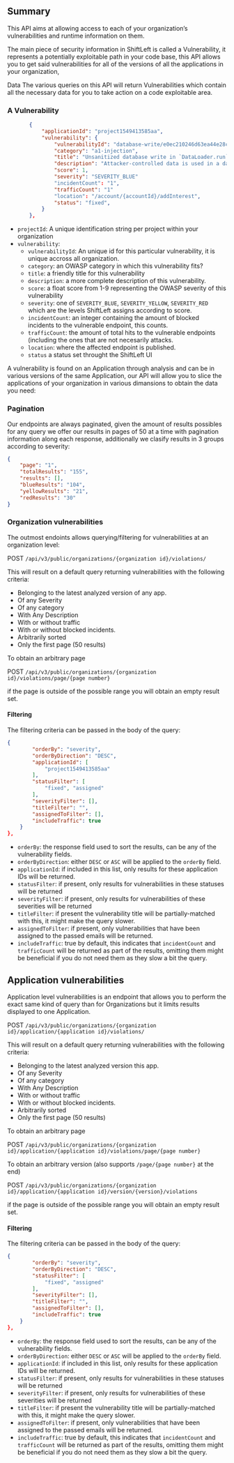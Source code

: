 ## Summary

This API aims at allowing access to each of your organization’s vulnerabilities and runtime information on them.

The main piece of security information in ShiftLeft is called a Vulnerability, it represents a potentially exploitable path in your code base, this API allows you to get said vulnerabilities for all of the versions of all the applications in your organization,

Data
The various queries on this API will return Vulnerabilities which contain all the necessary data for you to take action on a code exploitable area.

### A Vulnerability

```json
       {
           "applicationId": "project1549413585aa",
           "vulnerability": {
               "vulnerabilityId": "database-write/e0ec210246d63ea44e28c01ed6113a66",
               "category": "a1-injection",
               "title": "Unsanitized database write in `DataLoader.run`",
               "description": "Attacker-controlled data is used in a database query without any sanitation or encoding. This could be intended behavior and thus has a low score. Injection flaws, such as SQL, NoSQL, OS, and LDAP injection, occur when untrusted data is sent to an interpreter as part of a command or query. By injecting hostile data, an attacker may trick the interpreter into executing unintended commands or accessing data without proper authorization which can result in data loss, corruption, or disclosure to unauthorized parties, loss of accountability, denial of access or even a complete host takeover.",
               "score": 1,
               "severity": "SEVERITY_BLUE"
               "incidentCount": "1",
               "trafficCount": "1"
               "location": "/account/{accountId}/addInterest",
               "status": "fixed",
           }
       },
```


* `projectId`: A unique identification string per project within your organization
* `vulnerability`:
	*  `vulnerabilityId`: An unique id for this particular vulnerability, it is unique accross all organization.
	*  `category`: an OWASP category in which this vulnerability fits?
	*  `title`: a friendly title for this vulnerability
	*  `description`: a more complete description of this vulnerability.
	*  `score`: a float score from 1-9 representing the OWASP severity of this vulnerability
	*  `severity`: one of `SEVERITY_BLUE`, `SEVERITY_YELLOW`, `SEVERITY_RED` which are the levels ShiftLeft assigns according to score.
	*  `incidentCount`: an integer containing the amount of blocked incidents to the vulnerable endpoint, this counts.
	*  `trafficCount`: the amount of total hits to the vulnerable endpoints (including the ones that are not necesarily attacks.
	*  `location`: where the affected endpoint is published.
	*  `status` a status set throught the ShiftLeft UI
	
A vulnerability is found on an Application through analysis and can be in various versions of the same Application, our API will allow you to slice the applications of your organization in various dimansions to obtain the data you need:

### Pagination

Our endpoints are always paginated, given the amount of results possibles for any query we offer our results in pages of 50 at a time with pagination information along each response, additionally we clasify results in 3 groups according to severity:

```json
{
	"page": "1",
 	"totalResults": "155",
  	"results": [],
  	"blueResults": "104",
	"yellowResults": "21",
	"redResults": "30"
}
```

### Organization vulnerabilities

The outmost endoints allows querying/filtering for vulnerabilities at an organization level:

POST `/api/v3/public/organizations/{organization id}/violations/`

This will result on a default query returning vulnerabilities with the following criteria:

* Belonging to the latest analyzed version of any app.
* Of any Severity
* Of any category
* With Any Description
* With or without traffic
* With or without blocked incidents.
* Arbitrarily sorted
* Only the first page (50 results)

To obtain an arbitrary page 

POST `/api/v3/public/organizations/{organization id}/violations/page/{page number}`

if the page is outside of the possible range you will obtain an empty result set.

#### Filtering

The filtering criteria can be passed in the body of the query:

```json
{
        "orderBy": "severity",
        "orderByDirection": "DESC",
        "applicationId": [
            "project1549413585aa"
        ],
        "statusFilter": [
            "fixed", "assigned"
        ],
        "severityFilter": [],
        "titleFilter": "",
        "assignedToFilter": [],
        "includeTraffic": true
    }
},
```

* `orderBy`: the response field used to sort the results, can be any of the vulnerability fields.
* `orderByDirection`: either `DESC` or `ASC` will be applied to the `orderBy` field.
* `applicationId`: if included in this list, only results for these application IDs will be returned.
* `statusFilter`: if present, only results for vulnerabilities in these statuses will be returned
* `severityFilter`: if present, only results for vulnerabilities of these severities will be returned
* `titleFilter`: if present the vulnerability title will be partially-matched with this, it might make the query slower.
* `assignedToFilter`: if present, only vulnerabilities that have been assigned to the passed emails will be returned.
* `includeTraffic`: true by default, this indicates that `incidentCount` and `trafficCount` will be returned as part of the results, omitting them might be beneficial if you do not need them as they slow a bit the query.

## Application vulnerabilities

Application level vulnerabilities is an endpoint that allows you to perform the exact same kind of query than for Organizations but it limits results displayed to one Application.

POST `/api/v3/public/organizations/{organization id}/application/{application id}/violations/`

This will result on a default query returning vulnerabilities with the following criteria:

* Belonging to the latest analyzed version this app.
* Of any Severity
* Of any category
* With Any Description
* With or without traffic
* With or without blocked incidents.
* Arbitrarily sorted
* Only the first page (50 results)

To obtain an arbitrary page 

POST `/api/v3/public/organizations/{organization id}/application/{application id}/violations/page/{page number}`

To obtain an arbitrary version (also supports `/page/{page number}` at the end)

POST `/api/v3/public/organizations/{organization id}/application/{application id}/version/{version}/violations`

if the page is outside of the possible range you will obtain an empty result set.

#### Filtering

The filtering criteria can be passed in the body of the query:

```json
{
        "orderBy": "severity",
        "orderByDirection": "DESC",
        "statusFilter": [
            "fixed", "assigned"
        ],
        "severityFilter": [],
        "titleFilter": "",
        "assignedToFilter": [],
        "includeTraffic": true
    }
},
```

* `orderBy`: the response field used to sort the results, can be any of the vulnerability fields.
* `orderByDirection`: either `DESC` or `ASC` will be applied to the `orderBy` field.
* `applicationId`: if included in this list, only results for these application IDs will be returned.
* `statusFilter`: if present, only results for vulnerabilities in these statuses will be returned
* `severityFilter`: if present, only results for vulnerabilities of these severities will be returned
* `titleFilter`: if present the vulnerability title will be partially-matched with this, it might make the query slower.
* `assignedToFilter`: if present, only vulnerabilities that have been assigned to the passed emails will be returned.
* `includeTraffic`: true by default, this indicates that `incidentCount` and `trafficCount` will be returned as part of the results, omitting them might be beneficial if you do not need them as they slow a bit the query.